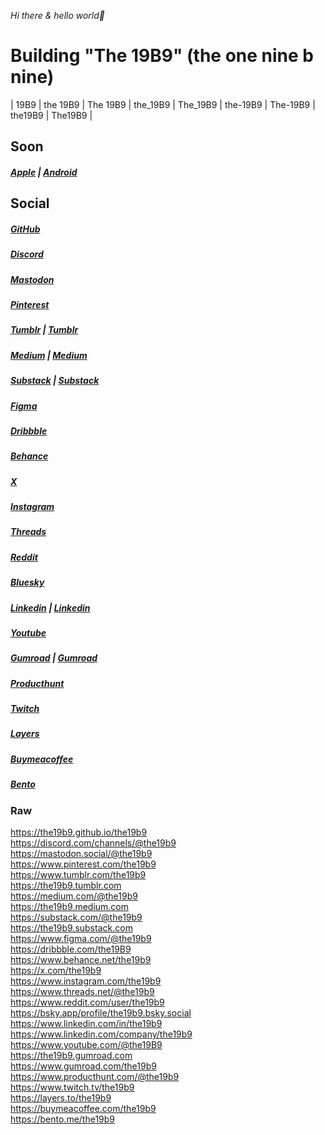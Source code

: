 *Hi there & hello world👋*  
# **Building "The 19B9" (the one nine b nine)**  
| 19B9 | the 19B9 | The 19B9 | the_19B9 | The_19B9 | the-19B9 | The-19B9 | the19B9 | The19B9 |  
  
  
## Soon  
##### [Apple](https://apps.apple.com/us/app/the19b9) | [Android](https://play.google.com/store/apps/details?id=com.the19b9)  
  
## Social  
##### [GitHub](https://the19b9.github.io/the19b9)
##### [Discord](https://discord.com/channels/@the19b9)
##### [Mastodon](https://mastodon.social/@the19b9)
##### [Pinterest](https://www.pinterest.com/the19b9)
##### [Tumblr](https://the19b9.tumblr.com) | [Tumblr](https://www.tumblr.com/the19b9)
##### [Medium](https://the19b9.medium.com) | [Medium](https://medium.com/@the19b9)
##### [Substack](https://the19b9.substack.com) | [Substack](https://substack.com/@the19b9)
##### [Figma](https://www.figma.com/@the19b9)
##### [Dribbble](https://dribbble.com/the19B9)
##### [Behance](https://www.behance.net/the19b9)
##### [X](https://x.com/the19b9)
##### [Instagram](https://www.instagram.com/the19b9)
##### [Threads](https://www.threads.net/@the19b9)
##### [Reddit](https://www.reddit.com/user/the19b9)
##### [Bluesky](https://bsky.app/profile/the19b9.bsky.social)
##### [Linkedin](https://www.linkedin.com/company/the19b9) | [Linkedin](https://www.linkedin.com/in/the19b9)
##### [Youtube](https://www.youtube.com/@the19B9)
##### [Gumroad](https://the19b9.gumroad.com) | [Gumroad](https://www.gumroad.com/the19b9)
##### [Producthunt](https://www.producthunt.com/@the19b9)
##### [Twitch](https://www.twitch.tv/the19b9)
##### [Layers](https://layers.to/the19b9)
##### [Buymeacoffee](https://buymeacoffee.com/the19b9)
##### [Bento](https://bento.me/the19b9)
  
### Raw
https://the19b9.github.io/the19b9  
https://discord.com/channels/@the19b9  
https://mastodon.social/@the19b9  
https://www.pinterest.com/the19b9  
https://www.tumblr.com/the19b9  
https://the19b9.tumblr.com  
https://medium.com/@the19b9  
https://the19b9.medium.com  
https://substack.com/@the19b9  
https://the19b9.substack.com  
https://www.figma.com/@the19b9  
https://dribbble.com/the19B9  
https://www.behance.net/the19b9  
https://x.com/the19b9  
https://www.instagram.com/the19b9  
https://www.threads.net/@the19b9  
https://www.reddit.com/user/the19b9  
https://bsky.app/profile/the19b9.bsky.social  
https://www.linkedin.com/in/the19b9  
https://www.linkedin.com/company/the19b9  
https://www.youtube.com/@the19B9  
https://the19b9.gumroad.com  
https://www.gumroad.com/the19b9  
https://www.producthunt.com/@the19b9  
https://www.twitch.tv/the19b9  
https://layers.to/the19b9  
https://buymeacoffee.com/the19b9  
https://bento.me/the19b9  
  
<!--
mail.the19b9@gmail.com
the19b9@outlook.com
the19b9@proton.me
-->

<!--
**the19b9/the19b9** is a ✨ _special_ ✨ repository because its `README.md` (this file) appears on your GitHub profile.

Here are some ideas to get you started:

- 🔭 I’m currently working on ...
- 🌱 I’m currently learning ...
- 👯 I’m looking to collaborate on ...
- 🤔 I’m looking for help with ...
- 💬 Ask me about ...
- 📫 How to reach me: ...
- 😄 Pronouns: ...
- ⚡ Fun fact: ...
-->
